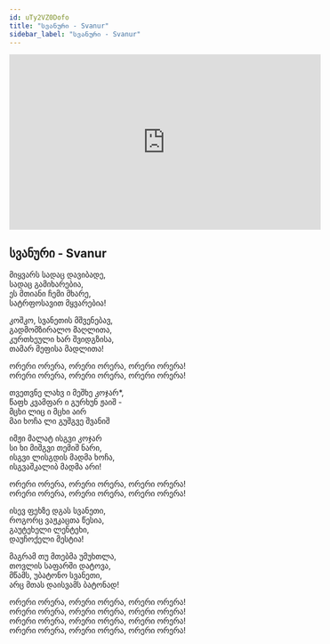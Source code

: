 ```yaml
---
id: uTy2VZ0Dofo
title: "სვანური - Svanur"
sidebar_label: "სვანური - Svanur"
---
```


<div class="video-float-container">
  <iframe
    width="560"
    height="315"
    src="https://www.youtube.com/embed/uTy2VZ0Dofo"
    title="YouTube video player"
    frameborder="0"
    allow="accelerometer; autoplay; clipboard-write; encrypted-media; gyroscope; picture-in-picture; web-share"
    referrerpolicy="strict-origin-when-cross-origin"
    allowfullscreen
  ></iframe>
</div>

## სვანური - Svanur

მიყვარს სადაც დავიბადე,  
სადაც გამიხარებია,  
ეს მთიანი ჩემი მხარე,  
სატრფოსავით მყვარებია!  
   
კოშკო, სვანეთის მშვენებავ,  
გადმომზირალო მაღლითა,  
კურთხეული ხარ შვიდგზისა,  
თამარ მეფისა მადლითა!  
   
ორერი ორერა, ორერი ორერა, ორერი ორერა!  
ორერი ორერა, ორერი ორერა, ორერი ორერა!  
   
თვეთვნე ლახვ ი მეშხე კოჯარ*,  
წაფხ კვამფარ ი გურხუნ ჟაიშ -  
მცხი ლიც ი მცხი აირ  
მაი ხოჩა ლი გუშგვე შვანიშ  
   
იმჟი მალატ ისგვი კოჯარ  
სი ხი მიშგვი თემიშ ნარი,  
ისგვი ლისგდის მადმა ხოჩა,  
ისგვაშკალიბ მადმა არი!  
   
ორერი ორერა, ორერი ორერა, ორერი ორერა!  
ორერი ორერა, ორერი ორერა, ორერი ორერა!  
   
ისევ ფეხზე დგას სვანეთი,  
როგორც ვაჟკაცთა წესია,  
გაუტეხელი ლენტეხი,  
დაუჩოქელი მესტია!  
   
მაგრამ თუ მთებმა უმუხთლა,  
თოვლის საფარში დატოვა,  
მწამს, უბატონო სვანეთი,  
არც მთას დაისვამს ბატონად!  
   
ორერი ორერა, ორერი ორერა, ორერი ორერა!  
ორერი ორერა, ორერი ორერა, ორერი ორერა!  
ორერი ორერა, ორერი ორერა, ორერი ორერა!  
ორერი ორერა, ორერი ორერა, ორერი ორერა!
